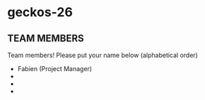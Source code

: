 # geckos-26
## TEAM MEMBERS
  Team members! Please put your name below (alphabetical order)
  * Fabien (Project Manager)
  *
  *
  *
